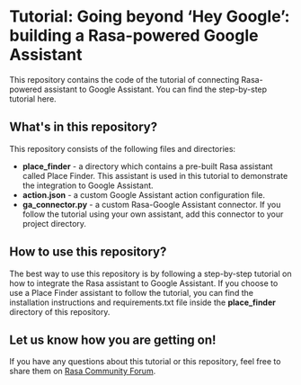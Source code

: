 # Tutorial: Going beyond ‘Hey Google’: building a Rasa-powered Google Assistant

This repository contains the code of the tutorial of connecting Rasa-powered assistant to Google Assistant. You can find the step-by-step tutorial here.

## What's in this repository?

This repository consists of the following files and directories:  
- **place_finder** - a directory which contains a pre-built Rasa assistant called Place Finder. This assistant is used in this tutorial to demonstrate the integration to Google Assistant.
- **action.json** - a custom Google Assistant action configuration file.
- **ga_connector.py** - a custom Rasa-Google Assistant connector. If you follow the tutorial using your own assistant, add this connector to your project directory.

## How to use this repository?

The best way to use this repository is by following a step-by-step tutorial on how to integrate the Rasa assistant to Google Assistant. If you choose to use a Place Finder assistant to follow the tutorial, you can find the installation instructions and requirements.txt file inside the **place_finder** directory of this repository.

## Let us know how you are getting on!

If you have any questions about this tutorial or this repository, feel free to share them on [Rasa Community Forum](https://forum.rasa.com). 

